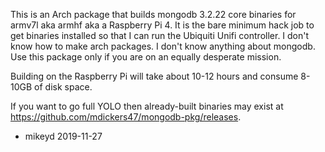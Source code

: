 This is an Arch package that builds mongodb 3.2.22 core binaries for
armv7l aka armhf aka a Raspberry Pi 4.  It is the bare minimum hack job to
get binaries installed so that I can run the Ubiquiti Unifi controller.
I don't know how to make arch packages.  I don't know anything about
mongodb.  Use this package only if you are on an equally desperate
mission.

Building on the Raspberry Pi will take about 10-12 hours and consume
8-10GB of disk space.

If you want to go full YOLO then already-built binaries may exist at
https://github.com/mdickers47/mongodb-pkg/releases.

- mikeyd 2019-11-27
